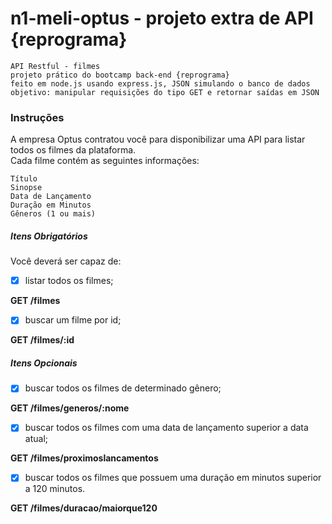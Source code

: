 # n1-meli-optus - projeto extra de API  {reprograma}
```
API Restful - filmes
projeto prático do bootcamp back-end {reprograma} 
feito em node.js usando express.js, JSON simulando o banco de dados
objetivo: manipular requisições do tipo GET e retornar saídas em JSON
```
### Instruções ###
A empresa Optus contratou você para disponibilizar uma API para listar todos os filmes da plataforma.  
Cada filme contém as seguintes informações:

```
Título
Sinopse 
Data de Lançamento 
Duração em Minutos
Gêneros (1 ou mais)
```

##### Itens Obrigatórios #####
Você deverá ser capaz de:
- [x] listar todos os filmes;

 **GET /filmes**
- [x] buscar um filme por id;

**GET /filmes/:id**

##### Itens Opcionais #####
- [x] buscar todos os filmes de determinado gênero;

**GET /filmes/generos/:nome**
- [x] buscar todos os filmes com uma data de lançamento superior a data atual;

**GET /filmes/proximoslancamentos**
- [x] buscar todos os filmes que possuem uma duração em minutos superior a 120 minutos.

**GET /filmes/duracao/maiorque120**
